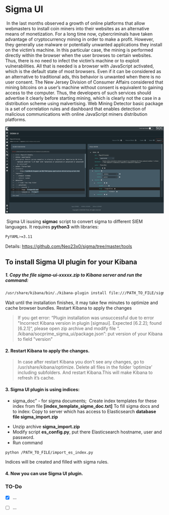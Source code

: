 # Sigma UI
​
In the last months observed a growth of online platforms that allow webmasters to install coin miners into their websites as an alternative means of monetization. For a long time now, cybercriminals have taken advantage of cryptocurrency mining in order to make a profit. However, they generally use malware or potentially unwanted applications they install on the victim’s machine. In this particular case, the mining is performed directly within the browser when the user browses to certain websites. Thus, there is no need to infect the victim’s machine or to exploit vulnerabilities. All that is needed is a browser with JavaScript activated, which is the default state of most browsers. Even if it can be considered as an alternative to traditional ads, this behavior is unwanted when there is no user consent. The New Jersey Division of Consumer Affairs considered that mining bitcoins on a user’s machine without consent is equivalent to gaining access to the computer. Thus, the developers of such services should advertise it clearly before starting mining, which is clearly not the case in a distribution scheme using malvertising. Web Mining Detector basic package is a set of correlation rules and dashboard that enables detection of malicious communications with online JavaScript miners distribution platforms.
​

![alt text](resources/images/sigmaui.png "Sigma-UI")

​
Sigma UI isusing **sigmac** script to convert sigma to different SIEM languages. It requires
**python3** with libraries:
```sh
PyYAML>=3.11
```
Details: https://github.com/Neo23x0/sigma/tree/master/tools
## To install Sigma UI plugin for your Kibana ###
##### 1. Copy the file sigma-ui-xxxxx.zip to Kibana server and run the command:
```sh
/usr/share/kibana/bin/./kibana-plugin install file:///PATH_TO_FILE/sigma-ui-xxxxx.zip
```
Wait until the installation finishes, it may take few minutes to optimize and cache browser
bundles. Restart Kibana to apply the changes
> If you get error: “Plugin installation was unsuccessful due to error "Incorrect Kibana version in
plugin [sigmaui]. Expected [6.2.2]; found [6.2.1]“, please open zip archive and modify file
“. /kibana/socprime_sigma_ui/package.json”: put version of your Kibana to field "version"
​
#### 2. **Restart Kibana** to apply the changes.
>In case after restart Kibana you don’t see any changes, go to /usr/share/kibana/optimize.
Delete all files in the folder ‘optimize’ including subfolders. And restart Kibana.This will make
Kibana to refresh it’s cache.
#### 3. Sigma UI plugin is using indices:
  * sigma_doc” - for sigma documents;
​
Create index templates for these index from file **[index_template_sigme_doc.txt]**
To fill sigma docs and to index:
Copy to server which has access to Elasticsearch **database file sigma_import.zip**
- Unzip archive **sigma_import.zip**
- Modify script **es_config.py**, put there Elasticsearch hostname, user and password.
- Run command
```sh
python /PATH_TO_FILE/import_es_index.py
```
Indices will be created and filled with sigma rules.
#### 4. Now you can use Sigma UI plugin.
### TO-Do
- [X] ...
- [ ] ...
​

